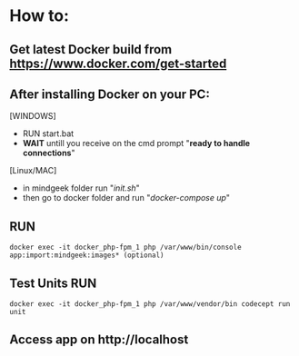 # How to:

## **Get latest Docker build** from https://www.docker.com/get-started

## After installing Docker on your PC:

[WINDOWS]
  - RUN start.bat
  - **WAIT** untill you receive on the cmd prompt "**ready to handle connections**"

[Linux/MAC]
  - in mindgeek folder run "*init.sh*"
  - then go to docker folder and run "*docker-compose up*"

## RUN 
    docker exec -it docker_php-fpm_1 php /var/www/bin/console app:import:mindgeek:images* (optional)

## Test Units RUN
    docker exec -it docker_php-fpm_1 php /var/www/vendor/bin codecept run unit
    
## Access app on http://localhost
